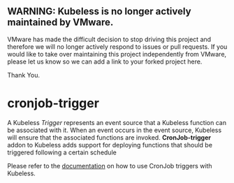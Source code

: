 ## WARNING: Kubeless is no longer actively maintained by VMware.

VMware has made the difficult decision to stop driving this project and therefore we will no longer actively respond to issues or pull requests. If you would like to take over maintaining this project independently from VMware, please let us know so we can add a link to your forked project here.

Thank You.

# cronjob-trigger

A Kubeless _Trigger_ represents an event source that a Kubeless function can be associated with it. When an event occurs in the event source, Kubeless will ensure that the associated functions are invoked. __CronJob-trigger__ addon to Kubeless adds support for deploying functions that should be triggered following a certain schedule

Please refer to the [documentation](https://github.com/kubeless/kubeless/blob/master/docs/kubeless-functions.md#scheduled-functions) on how to use CronJob triggers with Kubeless.
